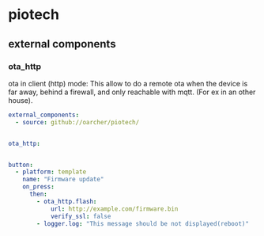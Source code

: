 # piotech

## external components

### ota_http

ota in client (http) mode: This allow to do a remote ota when the device is far away, behind a firewall, and only reachable with mqtt. (For ex in an other house).



```yaml
external_components:
  - source: github://oarcher/piotech/


ota_http:


button:
  - platform: template
    name: "Firmware update"
    on_press:
      then:
        - ota_http.flash:
            url: http://example.com/firmware.bin
            verify_ssl: false
        - logger.log: "This message should be not displayed(reboot)"
```
